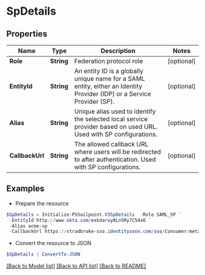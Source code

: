 # SpDetails
## Properties

Name | Type | Description | Notes
------------ | ------------- | ------------- | -------------
**Role** | **String** | Federation protocol role | [optional] 
**EntityId** | **String** | An entity ID is a globally unique name for a SAML entity, either an Identity Provider (IDP) or a Service Provider (SP). | [optional] 
**Alias** | **String** | Unique alias used to identify the selected local service provider based on used URL. Used with SP configurations. | [optional] 
**CallbackUrl** | **String** | The allowed callback URL where users will be redirected to after authentication. Used with SP configurations. | [optional] 

## Examples

- Prepare the resource
```powershell
$SpDetails = Initialize-PSSailpoint.V3SpDetails  -Role SAML_SP `
 -EntityId http://www.okta.com/exkdaruy8Ln5Ry7C54x6 `
 -Alias acme-sp `
 -CallbackUrl https://stradbroke-sso.identitysoon.com/sso/Consumer/metaAlias/cdov-saml/sp
```

- Convert the resource to JSON
```powershell
$SpDetails | ConvertTo-JSON
```

[[Back to Model list]](../README.md#documentation-for-models) [[Back to API list]](../README.md#documentation-for-api-endpoints) [[Back to README]](../README.md)

